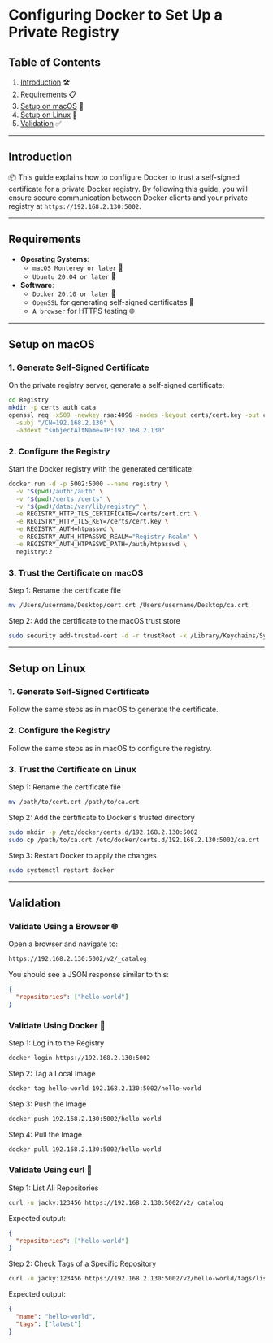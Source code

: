 # Configuring Docker to Set Up a Private Registry

## Table of Contents
1. [Introduction](#introduction) 🛠️
2. [Requirements](#requirements) 📋
3. [Setup on macOS](#setup-on-macos) 🍎
4. [Setup on Linux](#setup-on-linux) 🐧
5. [Validation](#validation) ✅

---

## Introduction

📦 This guide explains how to configure Docker to trust a self-signed certificate for a private Docker registry. By following this guide, you will ensure secure communication between Docker clients and your private registry at `https://192.168.2.130:5002`.

---

## Requirements

- **Operating Systems**:
  - `macOS Monterey or later` 🍎
  - `Ubuntu 20.04 or later` 🐧
- **Software**:
  - `Docker 20.10 or later` 🐳
  - `OpenSSL` for generating self-signed certificates 🔐
  - `A browser` for HTTPS testing 🌐

---

## Setup on macOS

### 1. Generate Self-Signed Certificate

On the private registry server, generate a self-signed certificate:
```bash
cd Registry
mkdir -p certs auth data
openssl req -x509 -newkey rsa:4096 -nodes -keyout certs/cert.key -out certs/cert.crt -days 365 \
  -subj "/CN=192.168.2.130" \
  -addext "subjectAltName=IP:192.168.2.130"
```

### 2. Configure the Registry

Start the Docker registry with the generated certificate:
```bash
docker run -d -p 5002:5000 --name registry \
  -v "$(pwd)/auth:/auth" \
  -v "$(pwd)/certs:/certs" \
  -v "$(pwd)/data:/var/lib/registry" \
  -e REGISTRY_HTTP_TLS_CERTIFICATE=/certs/cert.crt \
  -e REGISTRY_HTTP_TLS_KEY=/certs/cert.key \
  -e REGISTRY_AUTH=htpasswd \
  -e REGISTRY_AUTH_HTPASSWD_REALM="Registry Realm" \
  -e REGISTRY_AUTH_HTPASSWD_PATH=/auth/htpasswd \
  registry:2
```

### 3. Trust the Certificate on macOS

Step 1: Rename the certificate file
```bash
mv /Users/username/Desktop/cert.crt /Users/username/Desktop/ca.crt
```

Step 2: Add the certificate to the macOS trust store
```bash
sudo security add-trusted-cert -d -r trustRoot -k /Library/Keychains/System.keychain /Users/username/Desktop/ca.crt
```

---

## Setup on Linux

### 1. Generate Self-Signed Certificate
Follow the same steps as in macOS to generate the certificate.

### 2. Configure the Registry
Follow the same steps as in macOS to configure the registry.

### 3. Trust the Certificate on Linux

Step 1: Rename the certificate file
```bash
mv /path/to/cert.crt /path/to/ca.crt
```

Step 2: Add the certificate to Docker's trusted directory
```bash
sudo mkdir -p /etc/docker/certs.d/192.168.2.130:5002
sudo cp /path/to/ca.crt /etc/docker/certs.d/192.168.2.130:5002/ca.crt
```

Step 3: Restart Docker to apply the changes
```bash
sudo systemctl restart docker
```

---

## Validation

### Validate Using a Browser 🌐
Open a browser and navigate to:
```bash
https://192.168.2.130:5002/v2/_catalog
```
You should see a JSON response similar to this:
```json
{
  "repositories": ["hello-world"]
}
```

### Validate Using Docker 🐳

Step 1: Log in to the Registry
```bash
docker login https://192.168.2.130:5002
```

Step 2: Tag a Local Image
```bash
docker tag hello-world 192.168.2.130:5002/hello-world
```

Step 3: Push the Image
```bash
docker push 192.168.2.130:5002/hello-world
```

Step 4: Pull the Image
```bash
docker pull 192.168.2.130:5002/hello-world
```

### Validate Using curl 📡

Step 1: List All Repositories
```bash
curl -u jacky:123456 https://192.168.2.130:5002/v2/_catalog
```
Expected output:
```json
{
  "repositories": ["hello-world"]
}
```

Step 2: Check Tags of a Specific Repository
```bash
curl -u jacky:123456 https://192.168.2.130:5002/v2/hello-world/tags/list
```
Expected output:
```json
{
  "name": "hello-world",
  "tags": ["latest"]
}
```
